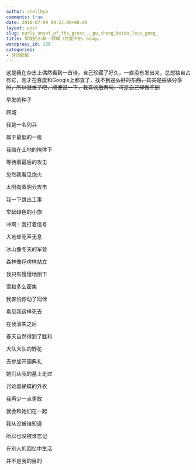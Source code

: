 ```yaml
---
author: shellbye
comments: true
date: 2010-07-09 09:23:00+00:00
layout: post
slug: early_onset_of_the_grass_-_gu_cheng_baidu_less_goog_
title: 早发的小草——顾城（百度不到，Goog…
wordpress_id: 130
categories:
- 诗词歌赋
---
```






这是我在杂志上偶然看到一首诗，自己珍藏了好久，一直没有发出来，总想独自占有它，刚才在百度和Google上都查了，找不到~~这么好的东西，其实是应该分享的，所以就发了吧，顺便说一下，我喜欢后两句，可是自己却做不到~~




早发的种子





顾城




我是一名列兵




属于最低的一级




我缩在土地的掩体下




等待着最后的攻击







忽然我看见炮火




太阳向着阴云攻击




我一下跳出工事




举起绿色的小旗







冲啊！我打着信号




大地却无声无息




冰山像冬天的军营




森林像俘虏样站立







我只有慢慢地倒下




雪粒多么密集




我害怕惊动了同伴




看见我这样死去







在我消失之后




春天自然得到了胜利




大队大队的野花




去参加开国典礼







她们从我的墓上走过




讨论着蝴蝶的外衣




我再少一点勇敢




就会和她们在一起







我从没被谁知道




所以也没被谁忘记




在别人的回忆中生活




并不是我的目的



